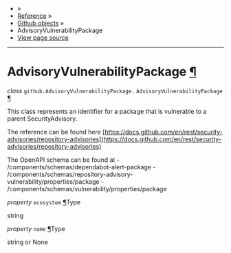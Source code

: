 - »
- [Reference](https://pygithub.readthedocs.io/en/stable/reference.html) »
- [Github objects](https://pygithub.readthedocs.io/en/stable/github_objects.html) »
- AdvisoryVulnerabilityPackage
- [View page source](https://pygithub.readthedocs.io/en/stable/_sources/github_objects/AdvisoryVulnerabilityPackage.rst.txt)

* * *

# AdvisoryVulnerabilityPackage [¶](https://pygithub.readthedocs.io/en/stable/github_objects/AdvisoryVulnerabilityPackage.html\#advisoryvulnerabilitypackage "Permalink to this headline")

_class_ `github.AdvisoryVulnerabilityPackage.` `AdvisoryVulnerabilityPackage` [¶](https://pygithub.readthedocs.io/en/stable/github_objects/AdvisoryVulnerabilityPackage.html#github.AdvisoryVulnerabilityPackage.AdvisoryVulnerabilityPackage "Permalink to this definition")

This class represents an identifier for a package that is vulnerable to a parent SecurityAdvisory.

The reference can be found here
[https://docs.github.com/en/rest/security-advisories/repository-advisories](https://docs.github.com/en/rest/security-advisories/repository-advisories)

The OpenAPI schema can be found at
\- /components/schemas/dependabot-alert-package
\- /components/schemas/repository-advisory-vulnerability/properties/package
\- /components/schemas/vulnerability/properties/package

_property_ `ecosystem` [¶](https://pygithub.readthedocs.io/en/stable/github_objects/AdvisoryVulnerabilityPackage.html#github.AdvisoryVulnerabilityPackage.AdvisoryVulnerabilityPackage.ecosystem "Permalink to this definition")Type

string

_property_ `name` [¶](https://pygithub.readthedocs.io/en/stable/github_objects/AdvisoryVulnerabilityPackage.html#github.AdvisoryVulnerabilityPackage.AdvisoryVulnerabilityPackage.name "Permalink to this definition")Type

string or None